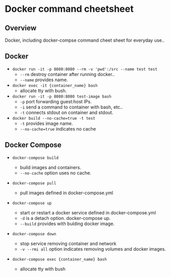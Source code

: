 # Docker command cheetsheet

## Overview
Docker, including docker-compse command cheet sheet for everyday use..

## Docker
- `docker run -it -p 8080:8080 --rm -v 'pwd':/src --name test test`
  - `--rm` destroy container after running docker..
  - `--name` provides name.
- `docker exec -it {container_name} bash`
  - allocate tty with bush.
- `docker run -it -p 8080:8080 test-image bash`
  - `-p` port forwarding guest:host IPs.
  - `-i` send a command to container with bash, etc..
  - `-t` connects stdout on container and stdout.
- `docker build --no-cache=true -t test`
  - `-t` provides image name.
  - `--no-cache=true` indicates no cache

## Docker Compose
- `docker-compose build`
  - build images and containers.
  - `--no-cache` option uses no cache.

- `docker-compose pull`
  - pull images defined in docker-compose.yml
- `docker-compose up`
  - start or restart a docker service defined in docker-compose.yml
  - `-d` is a detach option. docker-compose up.
  - `--build` provides with bulding docker image.
- `docker-compose down`
  - stop service removing container and network
  - `-v --rmi all` option indicates removing volumes and docker images.
- `docker-compose exec {container_name} bash`
  - allocate tty with bush
